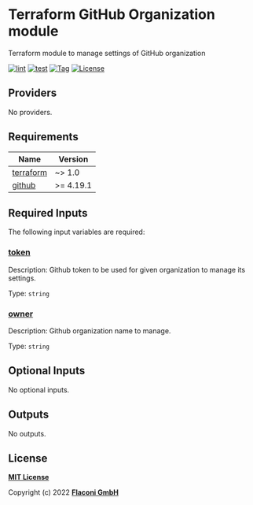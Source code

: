 # Terraform GitHub Organization module

Terraform module to manage settings of GitHub organization

[![lint](https://github.com/flaconi/terraform-github-organization/workflows/lint/badge.svg)](https://github.com/flaconi/terraform-github-organization/actions?query=workflow%3Alint)
[![test](https://github.com/flaconi/terraform-github-organization/workflows/test/badge.svg)](https://github.com/flaconi/terraform-github-organization/actions?query=workflow%3Atest)
[![Tag](https://img.shields.io/github/tag/flaconi/terraform-github-organization.svg)](https://github.com/flaconi/terraform-github-organization/releases)
[![License](https://img.shields.io/badge/license-MIT-blue.svg)](https://opensource.org/licenses/MIT)

<!-- TFDOCS_HEADER_START -->


<!-- TFDOCS_HEADER_END -->

<!-- TFDOCS_PROVIDER_START -->
## Providers

No providers.

<!-- TFDOCS_PROVIDER_END -->

<!-- TFDOCS_REQUIREMENTS_START -->
## Requirements

| Name | Version |
|------|---------|
| <a name="requirement_terraform"></a> [terraform](#requirement\_terraform) | ~> 1.0 |
| <a name="requirement_github"></a> [github](#requirement\_github) | >= 4.19.1 |

<!-- TFDOCS_REQUIREMENTS_END -->

<!-- TFDOCS_INPUTS_START -->
## Required Inputs

The following input variables are required:

### <a name="input_token"></a> [token](#input\_token)

Description: Github token to be used for given organization to manage its settings.

Type: `string`

### <a name="input_owner"></a> [owner](#input\_owner)

Description: Github organization name to manage.

Type: `string`

## Optional Inputs

No optional inputs.

<!-- TFDOCS_INPUTS_END -->

<!-- TFDOCS_OUTPUTS_START -->
## Outputs

No outputs.

<!-- TFDOCS_OUTPUTS_END -->

## License

**[MIT License](LICENSE)**

Copyright (c) 2022 **[Flaconi GmbH](https://github.com/flaconi)**
